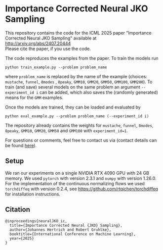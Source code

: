 # Importance Corrected Neural JKO Sampling

This repository contains the code for the ICML 2025 paper "Importance Corrected Neural JKO Sampling" available at  
http://arxiv.org/abs/2407.20444  
Please cite the paper, if you use the code.

The code reproduces the examples from the paper. To train the models run

```
python train_example.py --problem problem_name
```

where `problem_name` is replaced by the name of the example (choices: `mustache`, `funnel`, `8modes` , `8peaky`, `GMM10`, `GMM20`, `GMM50`, `GMM100`, `GMM200`).
To train (and save) several models on the same problem an argument `--experiment_id i` can be added, which also saves the (randomly generated) means for the `GMM` examples.

Once the models are trained, they can be loaded and evaluated by

```
python eval_example.py --problem problem_name (--experiment_id i)
```
The repository already contains the weights for `mustache`, `funnel`, `8modes`, `8peaky`, `GMM10`, `GMM20`, `GMM50` and `GMM100` with `experiment_id=1`.

For questions or comments, feel free to contact us via (contact details can be found [here](https://johertrich.github.io)).

## Setup

We ran our experiments on a single NVIDIA RTX 4090 GPU with 24 GB memory. We used `pytorch` 
with version 2.3.1 and `numpy` with version 1.26.0.
For the implementation of the continuous normalizing flows we used `torchdiffeq` with version 0.2.4, see https://github.com/rtqichen/torchdiffeq for installation instructions.

## Citation

```
@inproceedings{neuralJKO_ic,
  title={Importance Corrected Neural {JKO} Sampling},
  author={Johannes Hertrich and Robert Gruhlke},
  booktitle={International Conference on Machine Learning},
  year={2025}
}
```
